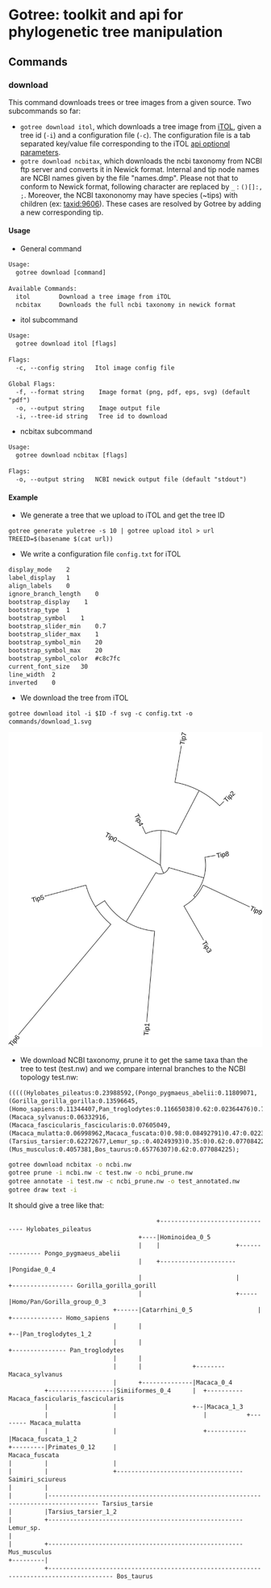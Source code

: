 # Gotree: toolkit and api for phylogenetic tree manipulation

## Commands

### download
This command downloads trees or tree images from a given source. Two subcommands so far:
* `gotree download itol`, which downloads a tree image from [iTOL](http://itol.embl.de/), given a tree id (`-i`) and a configuration file (`-c`). The configuration file is a tab separated key/value file corresponding to the iTOL [api optionql parameters](http://itol.embl.de/help.cgi#bExOpt).
* `gotre download ncbitax`, which downloads the ncbi taxonomy from NCBI ftp server and converts it in Newick format. Internal and tip node names are NCBI names given by the file "names.dmp". Please not that to conform to Newick format, following character are replaced by `_` : `()[]:, ;`. Moreover, the NCBI taxononomy may have species (~tips) with children (ex: [taxid:9606](https://www.ncbi.nlm.nih.gov/Taxonomy/Browser/wwwtax.cgi?mode=Tree&id=9606)). These cases are resolved by Gotree by adding a new corresponding tip.

#### Usage

* General command
```
Usage:
  gotree download [command]

Available Commands:
  itol        Download a tree image from iTOL
  ncbitax     Downloads the full ncbi taxonomy in newick format
```


* itol subcommand
```
Usage:
  gotree download itol [flags]

Flags:
  -c, --config string   Itol image config file

Global Flags:
  -f, --format string    Image format (png, pdf, eps, svg) (default "pdf")
  -o, --output string    Image output file
  -i, --tree-id string   Tree id to download
```
* ncbitax subcommand
```
Usage:
  gotree download ncbitax [flags]

Flags:
  -o, --output string   NCBI newick output file (default "stdout")
```

#### Example

* We generate a tree that we upload to iTOL and get the tree ID
```
gotree generate yuletree -s 10 | gotree upload itol > url
TREEID=$(basename $(cat url))
```

* We write a configuration file `config.txt` for iTOL
```
display_mode	2
label_display	1
align_labels	0
ignore_branch_length	0
bootstrap_display	 1
bootstrap_type	1
bootstrap_symbol	1
bootstrap_slider_min	0.7
bootstrap_slider_max	1
bootstrap_symbol_min	20
bootstrap_symbol_max	20
bootstrap_symbol_color	#c8c7fc
current_font_size	30
line_width	2
inverted	0
```

* We download the tree from iTOL
```
gotree download itol -i $ID -f svg -c config.txt -o commands/download_1.svg
```

![Image from iTOL](download_1.svg)

* We download NCBI taxonomy, prune it to get the same taxa than the tree to test (test.nw) and we compare internal branches to the NCBI topology
test.nw:
```
(((((Hylobates_pileatus:0.23988592,(Pongo_pygmaeus_abelii:0.11809071,(Gorilla_gorilla_gorilla:0.13596645,(Homo_sapiens:0.11344407,Pan_troglodytes:0.11665038)0.62:0.02364476)0.78:0.04257513)0.93:0.15711475)0.56:0.03966791,(Macaca_sylvanus:0.06332916,(Macaca_fascicularis_fascicularis:0.07605049,(Macaca_mulatta:0.06998962,Macaca_fuscata:0)0.98:0.08492791)0.47:0.02236558)0.89:0.11208218)0.43:0.0477543,Saimiri_sciureus:0.25824985)0.71:0.14311537,(Tarsius_tarsier:0.62272677,Lemur_sp.:0.40249393)0.35:0)0.62:0.077084225,(Mus_musculus:0.4057381,Bos_taurus:0.65776307)0.62:0.077084225);
```

```bash
gotree download ncbitax -o ncbi.nw
gotree prune -i ncbi.nw -c test.nw -o ncbi_prune.nw
gotree annotate -i test.nw -c ncbi_prune.nw -o test_annotated.nw
gotree draw text -i 
```

It should give a tree like that:
```
                                         +-------------------------------- Hylobates_pileatus                 
                                    +----|Hominoidea_0_5                                                      
                                    |    |                     +--------------- Pongo_pygmaeus_abelii         
                                    |    +---------------------|Pongidae_0_4                                  
                                    |                          |     +----------------- Gorilla_gorilla_gorill
                                    |                          +-----|Homo/Pan/Gorilla_group_0_3              
                             +------|Catarrhini_0_5                  |  +-------------- Homo_sapiens          
                             |      |                                +--|Pan_troglodytes_1_2                  
                             |      |                                   +--------------- Pan_troglodytes      
                             |      |                                                                         
                             |      |              +-------- Macaca_sylvanus                                  
                             |      +--------------|Macaca_0_4                                                
          +------------------|Simiiformes_0_4      |  +---------- Macaca_fascicularis_fascicularis            
          |                  |                     +--|Macaca_1_3                                             
          |                  |                        |           +-------- Macaca_mulatta                    
          |                  |                        +-----------|Macaca_fuscata_1_2                         
+---------|Primates_0_12     |                                     Macaca_fuscata                             
|         |                  |                                                                                
|         |                  +----------------------------------- Saimiri_sciureus                            
|         |                                                                                                   
|         |------------------------------------------------------------------------------------ Tarsius_tarsie
|         |Tarsius_tarsier_1_2                                                                                
|         +------------------------------------------------------ Lemur_sp.                                   
|                                                                                                             
|         +------------------------------------------------------ Mus_musculus                                
+---------|                                                                                                   
          +---------------------------------------------------------------------------------------- Bos_taurus
```
